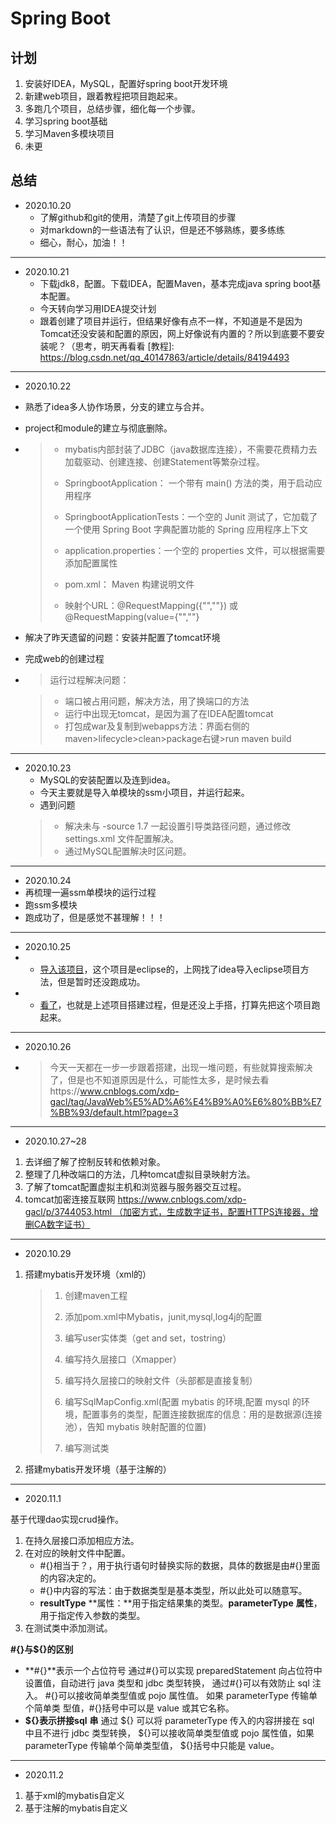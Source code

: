 # Spring Boot

## 计划
1. 安装好IDEA，MySQL，配置好spring boot开发环境
2. 新建web项目，跟着教程把项目跑起来。
3. 多跑几个项目，总结步骤，细化每一个步骤。
4. 学习spring boot基础
5. 学习Maven多模块项目
6. 未更


## 总结
- 2020.10.20
  - 了解github和git的使用，清楚了git上传项目的步骤
  - 对markdown的一些语法有了认识，但是还不够熟练，要多练练
  - 细心，耐心，加油！！
---

- 2020.10.21
  - 下载jdk8，配置。下载IDEA，配置Maven，基本完成java spring boot基本配置。
  - 今天转向学习用IDEA提交计划
  - 跟着创建了项目并运行，但结果好像有点不一样，不知道是不是因为Tomcat还没安装和配置的原因，网上好像说有内置的？所以到底要不要安装呢？（思考，明天再看看
    [教程]: https://blog.csdn.net/qq_40147863/article/details/84194493
---

- 2020.10.22

- 熟悉了idea多人协作场景，分支的建立与合并。

- project和module的建立与彻底删除。

- > - mybatis内部封装了JDBC（java数据库连接），不需要花费精力去加载驱动、创建连接、创建Statement等繁杂过程。
  >
  > - SpringbootApplication： 一个带有 main() 方法的类，用于启动应用程序
  >
  > - SpringbootApplicationTests：一个空的 Junit 测试了，它加载了一个使用 Spring Boot 字典配置功能的 Spring 应用程序上下文
  >
  > - application.properties：一个空的 properties 文件，可以根据需要添加配置属性
  > - pom.xml： Maven 构建说明文件
  > - 映射个URL：@RequestMapping({"",""}) 或 @RequestMapping(value={"",""}

- 解决了昨天遗留的问题：安装并配置了tomcat环境

-  完成web的创建过程

  [创建web]: https://blog.csdn.net/myarrow/article/details/50824793

- > 运行过程解决问题：

  > - 端口被占用问题，解决方法，用了换端口的方法
  > - 运行中出现无tomcat，是因为漏了在IDEA配置tomcat
  > - 打包成war及复制到webapps方法：界面右侧的maven>lifecycle>clean>package右键>run maven build
---

- 2020.10.23
  - MySQL的安装配置以及连到idea。
  - 今天主要就是导入单模块的ssm小项目，并运行起来。
  - 遇到问题
  > - 解决未与 -source 1.7 一起设置引导类路径问题，通过修改settings.xml 文件配置解决。
  > - 通过MySQL配置解决时区问题。
---

- 2020.10.24
- 再梳理一遍ssm单模块的运行过程
- 跑ssm多模块
- 跑成功了，但是感觉不甚理解！！！
---

- 2020.10.25
- - [导入该项目](https://github.com/liyifeng1994/ssm)，这个项目是eclipse的，上网找了idea导入eclipse项目方法，但是暂时还没跑成功。
- - [看了](https://blog.csdn.net/qq598535550/article/details/51703190)，也就是上述项目搭建过程，但是还没上手搭，打算先把这个项目跑起来。
---

- 2020.10.26

- > 今天一天都在一步一步跟着搭建，出现一堆问题，有些就算搜索解决了，但是也不知道原因是什么，可能性太多，是时候去看https://www.cnblogs.com/xdp-gacl/tag/JavaWeb%E5%AD%A6%E4%B9%A0%E6%80%BB%E7%BB%93/default.html?page=3
---
- 2020.10.27~28
1. 去详细了解了控制反转和依赖对象。
2. 整理了几种改端口的方法，几种tomcat虚拟目录映射方法。
3. 了解了tomcat配置虚拟主机和浏览器与服务器交互过程。
4. tomcat加密连接互联网 https://www.cnblogs.com/xdp-gacl/p/3744053.html （加密方式，生成数字证书，配置HTTPS连接器，增删CA数字证书）

---
- 2020.10.29
1. 搭建mybatis开发环境（xml的）

   > 1. 创建maven工程
   >
   > 2. 添加pom.xml中Mybatis，junit,mysql,log4j的配置
   >
   > 3. 编写user实体类（get and set，tostring）
   >
   > 4. 编写持久层接口（Xmapper）
   >
   > 5. 编写持久层接口的映射文件（头部都是直接复制）
   >
   > 6. 编写SqlMapConfig.xml(配置 mybatis 的环境,配置 mysql 的环境，配置事务的类型，配置连接数据库的信息：用的是数据源(连接池），告知 mybatis 映射配置的位置)
   >
   > 7. 编写测试类

2. 搭建mybatis开发环境（基于注解的）

----

- 2020.11.1

基于代理dao实现crud操作。

1. 在持久层接口添加相应方法。
2. 在对应的映射文件中配置。
   - #{}相当于？，用于执行语句时替换实际的数据，具体的数据是由#{}里面的内容决定的。
   - #{}中内容的写法：由于数据类型是基本类型，所以此处可以随意写。
   - **resultType** **属性：**用于指定结果集的类型。**parameterType** **属性**，用于指定传入参数的类型。
3. 在测试类中添加测试。

**#{}与${}的区别**
- **#{}**表示一个占位符号
  通过#{}可以实现 preparedStatement 向占位符中设置值，自动进行 java 类型和 jdbc 类型转换，
  通过#{}可以有效防止 sql 注入。 #{}可以接收简单类型值或 pojo 属性值。 如果 parameterType 传输单个简单类
  型值，#{}括号中可以是 value 或其它名称。
- **${}**表示拼接**sql** **串**
  通过 ${} 可以将 parameterType 传入的内容拼接在 sql 中且不进行 jdbc 类型转换，
  ${}可以接收简单类型值或 pojo 属性值，如果 parameterType 传输单个简单类型值，
  ${}括号中只能是 value。

---
- 2020.11.2
1. 基于xml的mybatis自定义
2. 基于注解的mybatis自定义


